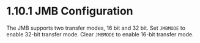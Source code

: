 # 1.10.1 JMB Configuration

The JMB supports two transfer modes, 16 bit and 32 bit. Set `JMBMODE` to enable 32-bit transfer mode. Clear `JMBMODE`
to enable 16-bit transfer mode.

